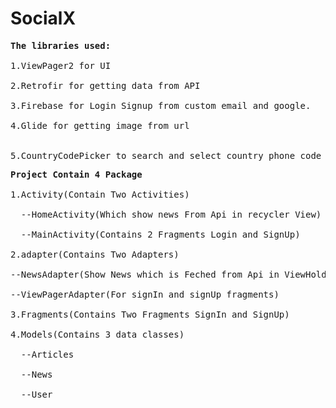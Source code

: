 # SocialX

<pre><b>The libraries used:</b>

1.ViewPager2 for UI<br>
2.Retrofir for getting data from API<br>
3.Firebase for Login Signup from custom email and google.<br>
4.Glide for getting image from url<br><br>
5.CountryCodePicker to search and select country phone code for the telephone number.
</pre>

<pre><b>Project Contain 4 Package</b><br>
1.Activity(Contain Two Activities) <br>
  --HomeActivity(Which show news From Api in recycler View)<br>
  --MainActivity(Contains 2 Fragments Login and SignUp)<br>
2.adapter(Contains Two Adapters)<br>
--NewsAdapter(Show News which is Feched from Api in ViewHolder and also Filter it when we search for Some specific news)<br>
--ViewPagerAdapter(For signIn and signUp fragments)<br>
3.Fragments(Contains Two Fragments SignIn and SignUp)<br>
4.Models(Contains 3 data classes)<br>
  --Articles<br>
  --News<br>
  --User<br>
  </pre>

 
  
